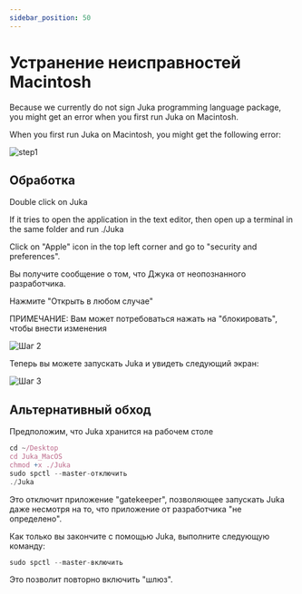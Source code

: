 ```yaml
---
sidebar_position: 50
---
```


# Устранение неисправностей Macintosh

Because we currently do not sign Juka programming language package, you might get an error when you first run Juka on Macintosh.

When you first run Juka on Macintosh, you might get the following error:

![step1](/img/macintosh/cannotbeopened.png)


## Обработка

Double click on Juka

If it tries to open the application in the text editor, then open up a terminal in the same folder and run ./Juka

Click on "Apple" icon in the top left corner and go to "security and preferences".

Вы получите сообщение о том, что Джука от неопознанного разработчика.

Нажмите "Открыть в любом случае"

ПРИМЕЧАНИЕ: Вам может потребоваться нажать на "блокировать", чтобы внести изменения

![Шаг 2](/img/macintosh/openanyway.png)


Теперь вы можете запускать Juka и увидеть следующий экран:

![Шаг 3](/img/macintosh/final.png)

## Альтернативный обход

Предположим, что Juka хранится на рабочем столе
```jsx
cd ~/Desktop
cd Juka_MacOS
chmod +x ./Juka
sudo spctl --master-отключить
./Juka
```

Это отключит приложение "gatekeeper", позволяющее запускать Juka даже несмотря на то, что приложение от разработчика "не определено".

Как только вы закончите с помощью Juka, выполните следующую команду:

```jsx
sudo spctl --master-включить
```
Это позволит повторно включить "шлюз".


